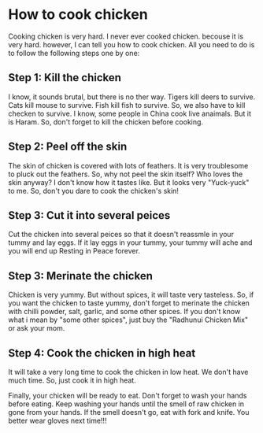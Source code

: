# How to cook chicken

Cooking chicken is very hard. I never ever cooked chicken. becouse it is very hard. however, I can tell you how to cook chicken. All you need to do is to follow the following steps one by one:

## Step 1: Kill the chicken

I know, it sounds brutal, but there is no ther way. Tigers kill deers to survive. Cats kill mouse to survive. Fish kill fish to survive. So, we also have to kill checken to survive. I know, some people in China cook live anaimals. But it is Haram. So, don't forget to kill the chicken before cooking.

## Step 2: Peel off the skin

The skin of chicken is covered with lots of feathers. It is very troublesome to pluck out the feathers. So, why not peel the skin itself? Who loves the skin anyway? I don't know how it tastes like. But it looks very "Yuck-yuck" to me. So, don't you dare to cook the chicken's skin!

## Step 3: Cut it into several peices

Cut the chicken into several peices so that it doesn't reassmle in your tummy and lay eggs. If it lay eggs in your tummy, your tummy will ache and you will end up Resting in Peace forever.

## Step 3: Merinate the chicken

Chicken is very yummy. But without spices, it will taste very tasteless. So, if you want the chicken to taste yummy, don't forget to merinate the chicken with chilli powder, salt, garlic, and some other spices. If you don't know what i mean by "some other spices", just buy the "Radhunui Chicken Mix" or ask your mom.

## Step 4: Cook the chicken in high heat

It will take a very long time to cook the chicken in low heat. We don't have much time. So, just cook it in high heat. 


Finally, your chicken will be ready to eat. Don't forget to wash your hands before eating. Keep washing your hands until the smell of raw chicken in gone from your hands. If the smell doesn't go, eat with fork and knife. You better wear gloves next time!!!
